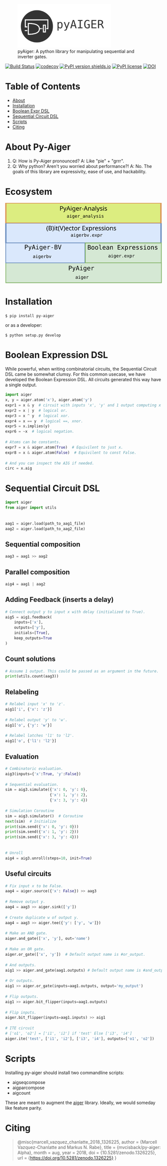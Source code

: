 <figure>
  <img src="assets/logo_text.svg" alt="py-aiger logo" width=300px>
  <figcaption>pyAiger: A python library for manipulating sequential and inverter gates.</figcaption>
</figure>

[![Build Status](https://travis-ci.org/mvcisback/py-aiger.svg?branch=master)](https://travis-ci.org/mvcisback/py-aiger)
[![codecov](https://codecov.io/gh/mvcisback/py-aiger/branch/master/graph/badge.svg)](https://codecov.io/gh/mvcisback/py-aiger)
[![PyPI version shields.io](https://img.shields.io/pypi/v/py-aiger.svg)](https://pypi.python.org/pypi/py-aiger/)
[![PyPI license](https://img.shields.io/pypi/l/py-aiger.svg)](https://pypi.python.org/pypi/py-aiger/)
[![DOI](https://zenodo.org/badge/130783753.svg)](https://zenodo.org/badge/latestdoi/130783753)

# Table of Contents
- [About](#about-py-aiger)
- [Installation](#installation)
- [Boolean Expr DSL](#boolean-expression-dsl)
- [Sequential Circuit DSL](#sequential-circuit-dsl)
- [Scripts](#scripts)
- [Citing](#citing)


# About Py-Aiger

1. Q: How is Py-Aiger pronounced? A: Like "pie" + "grrr".
2. Q: Why python? Aren't you worried about performance?! A: No. The goals of this library are expressivity, ease of use, and hackability.

# Ecosystem

![PyAiger Ecosystem](assets/pyaiger_eco.svg)

# Installation

`$ pip install py-aiger`

or as a developer:

`$ python setup.py develop`



# Boolean Expression DSL
While powerful, when writing combinatorial circuits, the Sequential
Circuit DSL came be somewhat clumsy. For this common usecase, we have
developed the Boolean Expression DSL. All circuits generated this way
have a single output.

```python
import aiger
x, y = aiger.atom('x'), aiger.atom('y')
expr1 = x & y  # circuit with inputs 'x', 'y' and 1 output computing x AND y.
expr2 = x | y  # logical or.
expr3 = x ^ y  # logical xor.
expr4 = x == y  # logical ==, xnor.
expr5 = x.implies(y)
expr6 = ~x  # logical negation.

# Atoms can be constants.
expr7 = x & aiger.atom(True)  # Equivilent to just x.
expr8 = x & aiger.atom(False)  # Equivilent to const False.

# And you can inspect the AIG if needed.
circ = x.aig
```


# Sequential Circuit DSL

```python
import aiger
from aiger import utils


aag1 = aiger.load(path_to_aag1_file)
aag2 = aiger.load(path_to_aag2_file)
```

## Sequential composition
```python
aag3 = aag1 >> aag2
```

## Parallel composition
```python
aig4 = aag1 | aag2
```

## Adding Feedback (inserts a delay)
```python
# Connect output y to input x with delay (initialized to True).
aig5 = aig1.feedback(
    inputs=['x'],
    outputs=['y'],
    initials=[True],
    keep_outputs=True
)
```

## Count solutions
```python
# Assume 1 output. This could be passed as an argument in the future.
print(utils.count(aag3))
```

## Relabeling
```python
# Relabel input 'x' to 'z'.
aig1['i', {'x': 'z'}]

# Relabel output 'y' to 'w'.
aig1['o', {'y': 'w'}]

# Relabel latches 'l1' to 'l2'.
aig1['o', {'l1': 'l2'}]
```

## Evaluation
```python
# Combinatoric evaluation.
aig3(inputs={'x':True, 'y':False})

# Sequential evaluation.
sim = aig3.simulate({'x': 0, 'y': 0}, 
                    {'x': 1, 'y': 2},
                    {'x': 3, 'y': 4})

# Simulation Coroutine
sim = aig3.simulator()  # Coroutine
next(sim)  # Initialize
print(sim.send({'x': 0, 'y': 0}))
print(sim.send({'x': 1, 'y': 2}))
print(sim.send({'x': 3, 'y': 4}))


# Unroll
aig4 = aig3.unroll(steps=10, init=True)
```

## Useful circuits
```python
# Fix input x to be False.
aag4 = aiger.source({'x': False}) >> aag3

# Remove output y. 
aag4 = aag3 >> aiger.sink(['y'])

# Create duplicate w of output y.
aag4 = aag3 >> aiger.tee({'y': ['y', 'w']})

# Make an AND gate.
aiger.and_gate(['x', 'y'], out='name')

# Make an OR gate.
aiger.or_gate(['x', 'y'])  # Default output name is #or_output.

# And outputs.
aig1 >> aiger.and_gate(aag1.outputs) # Default output name is #and_output.

# Or outputs.
aig1 >> aiger.or_gate(inputs=aag1.outputs, output='my_output')

# Flip outputs.
aig1 >> aiger.bit_flipper(inputs=aag1.outputs)

# Flip inputs.
aiger.bit_flipper(inputs=aag1.inputs) >> aig1

# ITE circuit
# ['o1', 'o2'] = ['i1', 'i2'] if 'test' Else ['i3', 'i4'] 
aiger.ite('test', ['i1', 'i2'], ['i3', 'i4'], outputs=['o1', 'o2'])
```


# Scripts

Installing py-aiger should install two commandline scripts:

- aigseqcompose
- aigparcompose
- aigcount

These are meant to augment the
[aiger](fmv.jku.at/aiger/aiger-1.9.9.tar.gz) library. Ideally, we
would someday like feature parity.

# Citing

> @misc{marcell_vazquez_chanlatte_2018_1326225,
>  author       = {Marcell Vazquez-Chanlatte and
>                  Markus N. Rabe},
>  title        = {mvcisback/py-aiger: Alpha},
>  month        = aug,
>  year         = 2018,
>  doi          = {10.5281/zenodo.1326225},
>  url          = {https://doi.org/10.5281/zenodo.1326225}
> }

